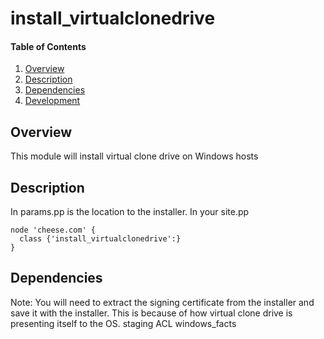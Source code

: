 # install_virtualclonedrive

#### Table of Contents
1. [Overview](#overview)
2. [Description](#description)
3. [Dependencies](#dependencies)
4. [Development](#development)

## Overview
This module will install virtual clone drive  on Windows hosts

## Description
In params.pp is the location to the installer.
In your site.pp
```puppet
node 'cheese.com' {
  class {'install_virtualclonedrive':}
}
```

## Dependencies
Note: You will need to extract the signing certificate from the installer and save it with the installer. This is because of how virtual clone drive is presenting itself to the OS.
staging
ACL
windows_facts
